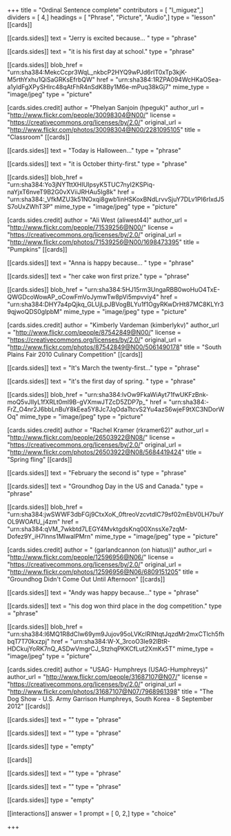 +++
title = "Ordinal Sentence complete"
contributors = [ "l_miguez",]
dividers = [ 4,]
headings = [ "Phrase", "Picture", "Audio",]
type = "lesson"
[[cards]]

[[cards.sides]]
text = "Jerry is excited because... "
type = "phrase"

[[cards.sides]]
text = "it is his first day at school."
type = "phrase"

[[cards.sides]]
blob_href = "urn:sha384:MekcCcpr3WqL_nkbcP2HYQ9wPJd6rIT0xTp3kjK-M5rthYxhu1QiSaGRKsEfrbQW"
href = "urn:sha384:1RZPA094WcHKaOSea-a1yldFgXPySHlrc48qAtFhR4nSdK8By1M6e-mPuq38kGj7"
mime_type = "image/jpeg"
type = "picture"

[cards.sides.credit]
author = "Phelyan Sanjoin (hpeguk)"
author_url = "http://www.flickr.com/people/30098304@N00/"
license = "https://creativecommons.org/licenses/by/2.0/"
original_url = "http://www.flickr.com/photos/30098304@N00/2281095105"
title = "Classroom"
[[cards]]

[[cards.sides]]
text = "Today is Halloween..."
type = "phrase"

[[cards.sides]]
text = "it is October thirty-first."
type = "phrase"

[[cards.sides]]
blob_href = "urn:sha384:Yo3jNYTttXHIUIpsyK5TUC7nyI2KSPiq-naYjxT6nveT9B2G0vXViiJRHAu5Ig8k"
href = "urn:sha384:_VfkMZU3k51NOxqi8gwb1inHSKoxBNdLrvvSjuY7DLv1PI6rIxdJ5S7oUxZWhT3P"
mime_type = "image/jpeg"
type = "picture"

[cards.sides.credit]
author = "Ali West (aliwest44)"
author_url = "http://www.flickr.com/people/71539256@N00/"
license = "https://creativecommons.org/licenses/by/2.0/"
original_url = "http://www.flickr.com/photos/71539256@N00/1698473395"
title = "Pumpkins"
[[cards]]

[[cards.sides]]
text = "Anna is happy because... "
type = "phrase"

[[cards.sides]]
text = "her cake won first prize."
type = "phrase"

[[cards.sides]]
blob_href = "urn:sha384:5HJ15rm3UngaRBB0woHuO4TxE-QWGDcoWowAP_oCowFmVoJymwTw8pVi5mpvviy4"
href = "urn:sha384:DHY7a4pQjkq_GLUjLpJBVogBLYu1f1OgyRKwDrHt87MC8KLYr39qjwoQDS0glpbM"
mime_type = "image/jpeg"
type = "picture"

[cards.sides.credit]
author = "Kimberly Vardeman (kimberlykv)"
author_url = "http://www.flickr.com/people/87542849@N00/"
license = "https://creativecommons.org/licenses/by/2.0/"
original_url = "http://www.flickr.com/photos/87542849@N00/5061490178"
title = "South Plains Fair 2010 Culinary Competition"
[[cards]]

[[cards.sides]]
text = "It's March the twenty-first..."
type = "phrase"

[[cards.sides]]
text = "it's the first day of spring. "
type = "phrase"

[[cards.sides]]
blob_href = "urn:sha384:lvOw9FkaWiAyt71fwUKFzBnk-moQ5vJIlyL1fXRLt0ml9B-gVXmwJTZcD5ZDP7p_"
href = "urn:sha384:-FrZ_O4nr2J6bbLnBuY8kEea5Y8Jc7JqOdaTtcvS2Yu4azS6wjeF9tXC3NDorWOq"
mime_type = "image/jpeg"
type = "picture"

[cards.sides.credit]
author = "Rachel Kramer (rkramer62)"
author_url = "http://www.flickr.com/people/26503922@N08/"
license = "https://creativecommons.org/licenses/by/2.0/"
original_url = "http://www.flickr.com/photos/26503922@N08/5684419424"
title = "Spring fling"
[[cards]]

[[cards.sides]]
text = "February the second is"
type = "phrase"

[[cards.sides]]
text = "Groundhog Day in the US and Canada."
type = "phrase"

[[cards.sides]]
blob_href = "urn:sha384:jwSWWF3dbFGj9CtxXoK_0ftreoVzcvtdlC79sf02mEbV0LH7buYOL9WOAfU_j4zm"
href = "urn:sha384:qVM_7wkbtd7LEGY4MvktgdsKnq00XnssXe7zqM-Dofez9Y_iH7Inns1MIwalPMrn"
mime_type = "image/jpeg"
type = "picture"

[cards.sides.credit]
author = " (garlandcannon (on hiatus))"
author_url = "http://www.flickr.com/people/12596956@N06/"
license = "https://creativecommons.org/licenses/by/2.0/"
original_url = "http://www.flickr.com/photos/12596956@N06/6809151205"
title = "Groundhog Didn't Come Out Until Afternoon"
[[cards]]

[[cards.sides]]
text = "Andy was happy because…"
type = "phrase"

[[cards.sides]]
text = "his dog won third place in the dog competition."
type = "phrase"

[[cards.sides]]
blob_href = "urn:sha384:l6MQ1R8dCIw69ym9Jujov95oLVKclRlNtqtJqzdMr2mxCTlch5fhbqT7T70kxzpj"
href = "urn:sha384:W-X_3rcoO3Ie92lBtR-HDCkujYoRK7nQ_ASDwVmgrCJ_StzhqPKKCfLut2XmKx5T"
mime_type = "image/jpeg"
type = "picture"

[cards.sides.credit]
author = "USAG- Humphreys (USAG-Humphreys)"
author_url = "http://www.flickr.com/people/31687107@N07/"
license = "https://creativecommons.org/licenses/by/2.0/"
original_url = "http://www.flickr.com/photos/31687107@N07/7968961398"
title = "The Dog Show - U.S. Army Garrison Humphreys, South Korea - 8 September 2012"
[[cards]]

[[cards.sides]]
text = ""
type = "phrase"

[[cards.sides]]
text = ""
type = "phrase"

[[cards.sides]]
type = "empty"

[[cards]]

[[cards.sides]]
text = ""
type = "phrase"

[[cards.sides]]
text = ""
type = "phrase"

[[cards.sides]]
type = "empty"

[[interactions]]
answer = 1
prompt = [ 0, 2,]
type = "choice"

+++
